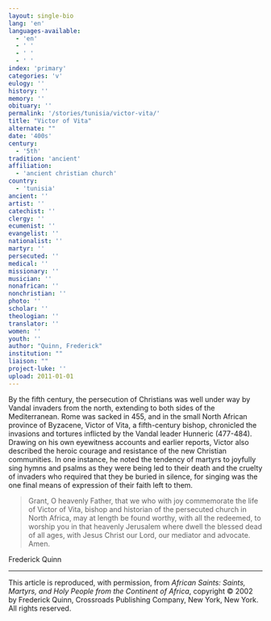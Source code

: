 ```yaml
---
layout: single-bio
lang: 'en'
languages-available:
  - 'en'
  - ' '
  - ' '
  - ' '
index: 'primary'
categories: 'v'
eulogy: ''
history: ''
memory: ''
obituary: ''
permalink: '/stories/tunisia/victor-vita/'
title: "Victor of Vita"
alternate: ""
date: '400s'
century:
  - '5th'
tradition: 'ancient'
affiliation:
  - 'ancient christian church'
country:
  - 'tunisia'
ancient: ''
artist: ''
catechist: ''
clergy: ''
ecumenist: ''
evangelist: ''
nationalist: ''
martyr: ''
persecuted: ''
medical: ''
missionary: ''
musician: ''
nonafrican: ''
nonchristian: ''
photo: ''
scholar: ''
theologian: ''
translator: ''
women: ''
youth: ''
author: "Quinn, Frederick"
institution: ""
liaison: ""
project-luke: ''
upload: 2011-01-01
---
```




By the fifth century, the persecution of Christians was well under way by Vandal invaders from the north, extending to both sides of the Mediterranean. Rome was sacked in 455, and in the small North African province of Byzacene, Victor of Vita, a fifth-century bishop, chronicled the invasions and tortures inflicted by the Vandal leader Hunneric (477-484). Drawing on his own eyewitness accounts and earlier reports, Victor also described the heroic courage and resistance of the new Christian communities. In one instance, he noted the tendency of martyrs to joyfully sing hymns and psalms as they were being led to their death and the cruelty of invaders who required that they be buried in silence, for singing was the one final means of expression of their faith left to them.

> Grant, O heavenly Father, that we who with joy commemorate the life of Victor of Vita, bishop and historian of the persecuted church in North Africa, may at length be found worthy, with all the redeemed, to worship you in that heavenly Jerusalem where dwell the blessed dead of all ages, with Jesus Christ our Lord, our mediator and advocate. Amen.
> 

Frederick Quinn

---

This article is reproduced, with permission, from *African Saints: Saints, Martyrs, and Holy People from the Continent of Africa*, copyright &copy; 2002 by Frederick Quinn, Crossroads Publishing Company, New York, New York.  All rights reserved.